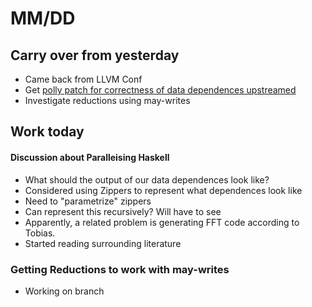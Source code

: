 # MM/DD

## Carry over from yesterday
- Came back from LLVM Conf
- Get [polly patch for correctness of data dependences upstreamed](https://reviews.llvm.org/D31386)
- Investigate reductions using may-writes

## Work today

#### Discussion about Paralleising Haskell
- What should the output of our data dependences look like?
- Considered using Zippers to represent what dependences look like
- Need to "parametrize" zippers
- Can represent this recursively? Will have to see
- Apparently, a related problem is generating FFT code according to Tobias.
- Started reading surrounding literature

### Getting Reductions to work with may-writes
- Working on branch 